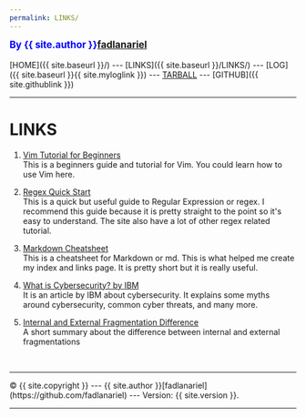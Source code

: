 ```yaml
---
permalink: LINKS/
---
```

<span style="color:blue; font-weight:bold; font-size:larger;">By {{ site.author }}[fadlanariel](https://github.com/fadlanariel)</span>
<br><br>
[HOME]({{ site.baseurl }}/) ---
[LINKS]({{ site.baseurl }}/LINKS/) ---
[LOG]({{ site.baseurl }}{{ site.myloglink }}) ---
[TARBALL](SandBox/fadlanariel.tar.bz2) ---
[GITHUB]({{ site.githublink }})
<br>
<hr>

# LINKS

1. [Vim Tutorial for Beginners](https://www.youtube.com/watch?v=RZ4p-saaQkc)<br>
This is a beginners guide and tutorial for Vim. You could learn how to use Vim here.

2. [Regex Quick Start](https://www.regular-expressions.info/quickstart.html)<br>
This is a quick but useful guide to Regular Expression or regex. I recommend this guide because it is pretty straight to the point so it's easy to understand. The site also have a lot of other regex related tutorial.

3. [Markdown Cheatsheet](https://www.markdownguide.org/cheat-sheet/)<br>
This is a cheatsheet for Markdown or md. This is what helped me create my index and links page. It is pretty short but it is really useful.

4. [What is Cybersecurity? by IBM](https://www.ibm.com/topics/cybersecurity)<br>
It is an article by IBM about cybersecurity. It explains some myths around cybersecurity, common cyber threats, and many more.

5. [Internal and External Fragmentation Difference](https://www.tutorialspoint.com/difference-between-internal-fragmentation-and-external-fragmentation)<br>
A short summary about the difference between internal and external fragmentations

<br>
<hr>
&copy; {{ site.copyright }} --- {{ site.author }}[fadlanariel](https://github.com/fadlanariel) --- Version: {{ site.version }}.
<hr>
<br>
